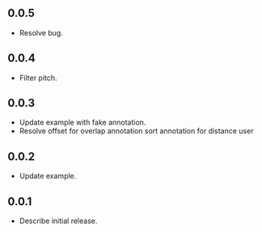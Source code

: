 ## 0.0.5

* Resolve bug.


## 0.0.4

* Filter pitch.


## 0.0.3

* Update example with fake annotation.
* Resolve offset for overlap annotation sort annotation for distance user


## 0.0.2

*  Update example.

## 0.0.1

*  Describe initial release.
